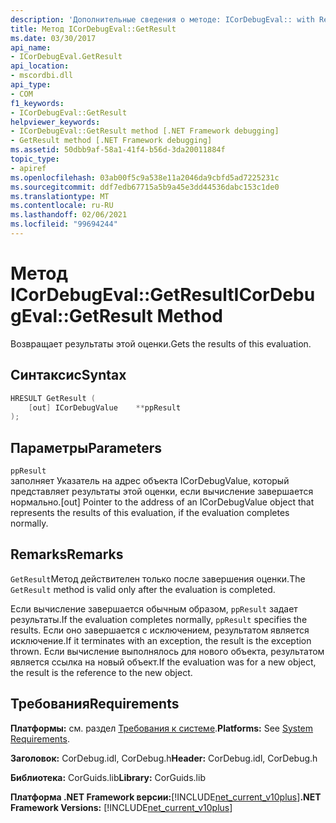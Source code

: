 ```yaml
---
description: 'Дополнительные сведения о методе: ICorDebugEval:: with Result'
title: Метод ICorDebugEval::GetResult
ms.date: 03/30/2017
api_name:
- ICorDebugEval.GetResult
api_location:
- mscordbi.dll
api_type:
- COM
f1_keywords:
- ICorDebugEval::GetResult
helpviewer_keywords:
- ICorDebugEval::GetResult method [.NET Framework debugging]
- GetResult method [.NET Framework debugging]
ms.assetid: 50dbb9af-58a1-41f4-b56d-3da20011884f
topic_type:
- apiref
ms.openlocfilehash: 03ab00f5c9a538e11a2046da9cbfd5ad7225231c
ms.sourcegitcommit: ddf7edb67715a5b9a45e3dd44536dabc153c1de0
ms.translationtype: MT
ms.contentlocale: ru-RU
ms.lasthandoff: 02/06/2021
ms.locfileid: "99694244"
---
```

# <a name="icordebugevalgetresult-method"></a><span data-ttu-id="252f2-103">Метод ICorDebugEval::GetResult</span><span class="sxs-lookup"><span data-stu-id="252f2-103">ICorDebugEval::GetResult Method</span></span>

<span data-ttu-id="252f2-104">Возвращает результаты этой оценки.</span><span class="sxs-lookup"><span data-stu-id="252f2-104">Gets the results of this evaluation.</span></span>  
  
## <a name="syntax"></a><span data-ttu-id="252f2-105">Синтаксис</span><span class="sxs-lookup"><span data-stu-id="252f2-105">Syntax</span></span>  
  
```cpp  
HRESULT GetResult (  
    [out] ICorDebugValue    **ppResult  
);  
```  
  
## <a name="parameters"></a><span data-ttu-id="252f2-106">Параметры</span><span class="sxs-lookup"><span data-stu-id="252f2-106">Parameters</span></span>  

 `ppResult`  
 <span data-ttu-id="252f2-107">заполняет Указатель на адрес объекта ICorDebugValue, который представляет результаты этой оценки, если вычисление завершается нормально.</span><span class="sxs-lookup"><span data-stu-id="252f2-107">[out] Pointer to the address of an ICorDebugValue object that represents the results of this evaluation, if the evaluation completes normally.</span></span>  
  
## <a name="remarks"></a><span data-ttu-id="252f2-108">Remarks</span><span class="sxs-lookup"><span data-stu-id="252f2-108">Remarks</span></span>  

 <span data-ttu-id="252f2-109">`GetResult`Метод действителен только после завершения оценки.</span><span class="sxs-lookup"><span data-stu-id="252f2-109">The `GetResult` method is valid only after the evaluation is completed.</span></span>  
  
 <span data-ttu-id="252f2-110">Если вычисление завершается обычным образом, `ppResult` задает результаты.</span><span class="sxs-lookup"><span data-stu-id="252f2-110">If the evaluation completes normally, `ppResult` specifies the results.</span></span> <span data-ttu-id="252f2-111">Если оно завершается с исключением, результатом является исключение.</span><span class="sxs-lookup"><span data-stu-id="252f2-111">If it terminates with an exception, the result is the exception thrown.</span></span> <span data-ttu-id="252f2-112">Если вычисление выполнялось для нового объекта, результатом является ссылка на новый объект.</span><span class="sxs-lookup"><span data-stu-id="252f2-112">If the evaluation was for a new object, the result is the reference to the new object.</span></span>  
  
## <a name="requirements"></a><span data-ttu-id="252f2-113">Требования</span><span class="sxs-lookup"><span data-stu-id="252f2-113">Requirements</span></span>  

 <span data-ttu-id="252f2-114">**Платформы:** см. раздел [Требования к системе](../../get-started/system-requirements.md).</span><span class="sxs-lookup"><span data-stu-id="252f2-114">**Platforms:** See [System Requirements](../../get-started/system-requirements.md).</span></span>  
  
 <span data-ttu-id="252f2-115">**Заголовок:** CorDebug.idl, CorDebug.h</span><span class="sxs-lookup"><span data-stu-id="252f2-115">**Header:** CorDebug.idl, CorDebug.h</span></span>  
  
 <span data-ttu-id="252f2-116">**Библиотека:** CorGuids.lib</span><span class="sxs-lookup"><span data-stu-id="252f2-116">**Library:** CorGuids.lib</span></span>  
  
 <span data-ttu-id="252f2-117">**Платформа .NET Framework версии:**[!INCLUDE[net_current_v10plus](../../../../includes/net-current-v10plus-md.md)]</span><span class="sxs-lookup"><span data-stu-id="252f2-117">**.NET Framework Versions:** [!INCLUDE[net_current_v10plus](../../../../includes/net-current-v10plus-md.md)]</span></span>
